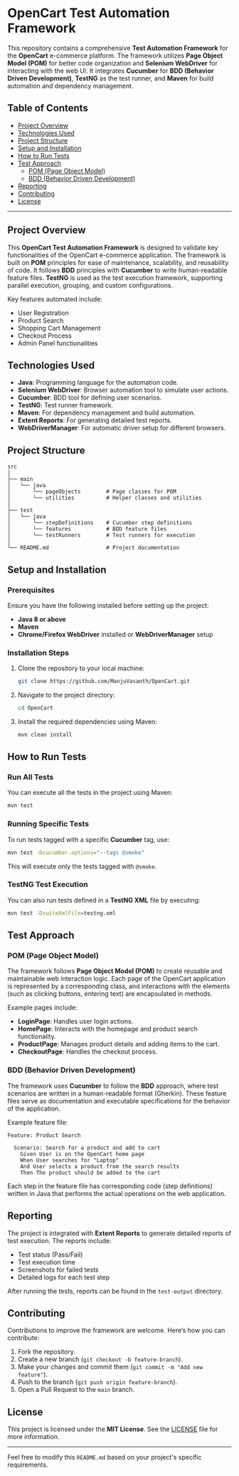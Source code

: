 # OpenCart Test Automation Framework

This repository contains a comprehensive **Test Automation Framework** for the **OpenCart** e-commerce platform. The framework utilizes **Page Object Model (POM)** for better code organization and **Selenium WebDriver** for interacting with the web UI. It integrates **Cucumber** for **BDD (Behavior Driven Development)**, **TestNG** as the test runner, and **Maven** for build automation and dependency management.

## Table of Contents

- [Project Overview](#project-overview)
- [Technologies Used](#technologies-used)
- [Project Structure](#project-structure)
- [Setup and Installation](#setup-and-installation)
- [How to Run Tests](#how-to-run-tests)
- [Test Approach](#test-approach)
  - [POM (Page Object Model)](#pom-page-object-model)
  - [BDD (Behavior Driven Development)](#bdd-behavior-driven-development)
- [Reporting](#reporting)
- [Contributing](#contributing)
- [License](#license)

---

## Project Overview

This **OpenCart Test Automation Framework** is designed to validate key functionalities of the OpenCart e-commerce application. The framework is built on **POM** principles for ease of maintenance, scalability, and reusability of code. It follows **BDD** principles with **Cucumber** to write human-readable feature files. **TestNG** is used as the test execution framework, supporting parallel execution, grouping, and custom configurations.

Key features automated include:

- User Registration
- Product Search
- Shopping Cart Management
- Checkout Process
- Admin Panel functionalities

## Technologies Used

- **Java**: Programming language for the automation code.
- **Selenium WebDriver**: Browser automation tool to simulate user actions.
- **Cucumber**: BDD tool for defining user scenarios.
- **TestNG**: Test runner framework.
- **Maven**: For dependency management and build automation.
- **Extent Reports**: For generating detailed test reports.
- **WebDriverManager**: For automatic driver setup for different browsers.

## Project Structure

```
src
│
├── main
│   └── java
│       └── pageObjects        # Page classes for POM
│       └── utilities          # Helper classes and utilities
│
├── test
│   └── java
│       └── stepDefinitions    # Cucumber step definitions
│       └── features           # BDD feature files
│       └── testRunners        # Test runners for execution
│
└── README.md                  # Project documentation
```

## Setup and Installation

### Prerequisites

Ensure you have the following installed before setting up the project:

- **Java 8 or above**
- **Maven**
- **Chrome/Firefox WebDriver** installed or **WebDriverManager** setup

### Installation Steps

1. Clone the repository to your local machine:

   ```bash
   git clone https://github.com/ManjuVasanth/OpenCart.git
   ```

2. Navigate to the project directory:

   ```bash
   cd OpenCart
   ```

3. Install the required dependencies using Maven:

   ```bash
   mvn clean install
   ```

## How to Run Tests

### Run All Tests

You can execute all the tests in the project using Maven:

```bash
mvn test
```

### Running Specific Tests

To run tests tagged with a specific **Cucumber** tag, use:

```bash
mvn test -Dcucumber.options="--tags @smoke"
```

This will execute only the tests tagged with `@smoke`.

### TestNG Test Execution

You can also run tests defined in a **TestNG XML** file by executing:

```bash
mvn test -DsuiteXmlFile=testng.xml
```

## Test Approach

### POM (Page Object Model)

The framework follows **Page Object Model (POM)** to create reusable and maintainable web interaction logic. Each page of the OpenCart application is represented by a corresponding class, and interactions with the elements (such as clicking buttons, entering text) are encapsulated in methods.

Example pages include:

- **LoginPage**: Handles user login actions.
- **HomePage**: Interacts with the homepage and product search functionality.
- **ProductPage**: Manages product details and adding items to the cart.
- **CheckoutPage**: Handles the checkout process.

### BDD (Behavior Driven Development)

The framework uses **Cucumber** to follow the **BDD** approach, where test scenarios are written in a human-readable format (Gherkin). These feature files serve as documentation and executable specifications for the behavior of the application.

Example feature file:

```gherkin
Feature: Product Search

  Scenario: Search for a product and add to cart
    Given User is on the OpenCart home page
    When User searches for "Laptop"
    And User selects a product from the search results
    Then The product should be added to the cart
```

Each step in the feature file has corresponding code (step definitions) written in Java that performs the actual operations on the web application.

## Reporting

The project is integrated with **Extent Reports** to generate detailed reports of test execution. The reports include:

- Test status (Pass/Fail)
- Test execution time
- Screenshots for failed tests
- Detailed logs for each test step

After running the tests, reports can be found in the `test-output` directory.

## Contributing

Contributions to improve the framework are welcome. Here’s how you can contribute:

1. Fork the repository.
2. Create a new branch (`git checkout -b feature-branch`).
3. Make your changes and commit them (`git commit -m "Add new feature"`).
4. Push to the branch (`git push origin feature-branch`).
5. Open a Pull Request to the `main` branch.

## License

This project is licensed under the **MIT License**. See the [LICENSE](LICENSE) file for more information.

---

Feel free to modify this `README.md` based on your project's specific requirements.
